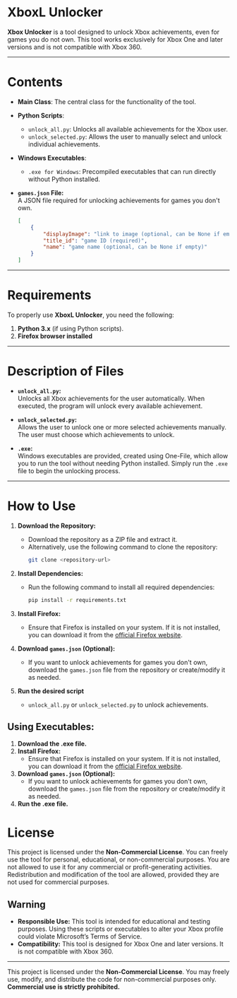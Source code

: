 
# XboxL Unlocker

**Xbox Unlocker** is a tool designed to unlock Xbox achievements, even for games you do not own. This tool works exclusively for Xbox One and later versions and is not compatible with Xbox 360.

---

# Contents

- **Main Class**: The central class for the functionality of the tool.
- **Python Scripts**:
  - `unlock_all.py`: Unlocks all available achievements for the Xbox user.
  - `unlock_selected.py`: Allows the user to manually select and unlock individual achievements.
- **Windows Executables**:
  - `.exe for Windows`: Precompiled executables that can run directly without Python installed.
- **`games.json` File:**  
  A JSON file required for unlocking achievements for games you don't own.

  ```json
  [
      {
          "displayImage": "link to image (optional, can be None if empty)",
          "title_id": "game ID (required)",
          "name": "game name (optional, can be None if empty)"
      }
  ]
---

# Requirements

To properly use **XboxL Unlocker**, you need the following:

1. **Python 3.x** (if using Python scripts).
2. **Firefox browser installed**
---
# Description of Files

- **`unlock_all.py`:**  
  Unlocks all Xbox achievements for the user automatically. When executed, the program will unlock every available achievement.

- **`unlock_selected.py`:**  
  Allows the user to unlock one or more selected achievements manually. The user must choose which achievements to unlock.

- **`.exe`:**  
  Windows executables are provided, created using One-File, which allow you to run the tool without needing Python installed. Simply run the `.exe` file to begin the unlocking process.

---

# How to Use
1. **Download the Repository:**  
   - Download the repository as a ZIP file and extract it.  
   - Alternatively, use the following command to clone the repository:  
     ```bash
     git clone <repository-url>
     ```  

2. **Install Dependencies:**  
   - Run the following command to install all required dependencies:  
     ```bash
     pip install -r requirements.txt
     ```  

3. **Install Firefox:**  
   - Ensure that Firefox is installed on your system. If it is not installed, you can download it from the [official Firefox website](https://www.mozilla.org/firefox/).  

4. **Download `games.json` (Optional):**  
   - If you want to unlock achievements for games you don't own, download the `games.json` file from the repository or create/modify it as needed.  

5. **Run the desired script** 
	 - `unlock_all.py` or `unlock_selected.py` to unlock achievements.
	 
	 
## Using Executables:
 1. **Download the .exe file.**    
 2. **Install Firefox:**  
	   - Ensure that Firefox is installed on your system. If it is not installed, you 		can 		download it from the [official Firefox website](https://www.mozilla.org/firefox/).  
3. **Download `games.json` (Optional):**  
   - If you want to unlock achievements for games you don't own, download the `games.json` file from the repository or create/modify it as needed.  
4. **Run the .exe file.** 
# License

This project is licensed under the **Non-Commercial License**. You can freely use the tool for personal, educational, or non-commercial purposes. You are not allowed to use it for any commercial or profit-generating activities. Redistribution and modification of the tool are allowed, provided they are not used for commercial purposes.

## Warning

- **Responsible Use:** This tool is intended for educational and testing purposes. Using these scripts or executables to alter your Xbox profile could violate Microsoft’s Terms of Service.  
- **Compatibility:** This tool is designed for Xbox One and later versions. It is not compatible with Xbox 360.

---

This project is licensed under the **Non-Commercial License**. You may freely use, modify, and distribute the code for non-commercial purposes only. **Commercial use is strictly prohibited.**

